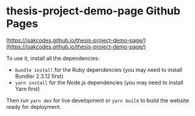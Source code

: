 # thesis-project-demo-page Github Pages

[https://isakcodes.github.io/thesis-project-demo-page/](https://isakcodes.github.io/thesis-project-demo-page/)

To use it, install all the dependencies:
- `bundle install` for the Ruby dependencies (you may need to install Bundler 2.3.12 first)
- `yarn install` for the Node.js dependencies (you may need to install Yarn first)

Then run `yarn dev` for live development or `yarn build` to build the website ready for deployment.
